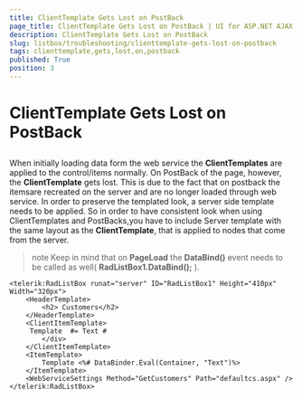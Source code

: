 ```yaml
---
title: ClientTemplate Gets Lost on PostBack
page_title: ClientTemplate Gets Lost on PostBack | UI for ASP.NET AJAX Documentation
description: ClientTemplate Gets Lost on PostBack
slug: listbox/troubleshooting/clienttemplate-gets-lost-on-postback
tags: clienttemplate,gets,lost,on,postback
published: True
position: 3
---
```


# ClientTemplate Gets Lost on PostBack

## 

When initially loading data form the web service the **ClientTemplates** are applied to the control/items normally. On PostBack of the page, however, the **ClientTemplate** gets lost. This is due to the fact that on postback the itemsare recreated on the server and are no longer loaded through web service. In order to preserve the templated look, a server side template needs to be applied. So in order to have consistent look when using ClientTemplates and PostBacks,you have to include Server template with the same layout as the **ClientTemplate**, that is applied to nodes that come from the server.

>note Keep in mind that on **PageLoad** the **DataBind()** event needs to be called as well( **RadListBox1.DataBind();** ).
>

````ASPNET
<telerik:RadListBox runat="server" ID="RadListBox1" Height="410px" Width="320px">
	<HeaderTemplate>
		<h2> Customers</h2>
	</HeaderTemplate>
	<ClientItemTemplate>              
	 Template  #= Text # 
		</div>
	</ClientItemTemplate>
	<ItemTemplate>
		Template <%# DataBinder.Eval(Container, "Text")%>
	</ItemTemplate>
	<WebServiceSettings Method="GetCustomers" Path="defaultcs.aspx" />
</telerik:RadListBox>	
````


